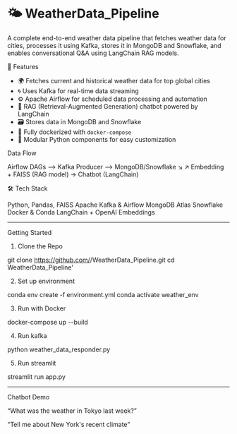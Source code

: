 # 🌤️ WeatherData_Pipeline

A complete end-to-end weather data pipeline that fetches weather data for cities, processes it using Kafka, stores it in MongoDB and Snowflake, and enables conversational Q&A using LangChain RAG models.

📌 Features

- 🌍 Fetches current and historical weather data for top global cities
- 🌀 Uses Kafka for real-time data streaming
- ⚙️ Apache Airflow for scheduled data processing and automation
- 🧠 RAG (Retrieval-Augmented Generation) chatbot powered by LangChain
- 🗃️ Stores data in MongoDB and Snowflake
- 🐳 Fully dockerized with `docker-compose`
- 🧪 Modular Python components for easy customization

Data Flow

Airflow DAGs --> Kafka Producer --> MongoDB/Snowflake
        ↘︎                             ↗︎
       Embedding + FAISS (RAG model) → Chatbot (LangChain)


🛠️ Tech Stack

Python, Pandas, FAISS
Apache Kafka & Airflow
MongoDB Atlas
Snowflake
Docker & Conda
LangChain + OpenAI Embeddings

-----

Getting Started

1. Clone the Repo

git clone https://github.com/<your-username>/WeatherData_Pipeline.git
cd WeatherData_Pipeline'

2. Set up environment
 
conda env create -f environment.yml
conda activate weather_env

3. Run with Docker
   
docker-compose up --build

4. Run kafka

python weather_data_responder.py

5. Run streamlit 

streamlit run app.py

-----

Chatbot Demo

“What was the weather in Tokyo last week?”

“Tell me about New York's recent climate”

